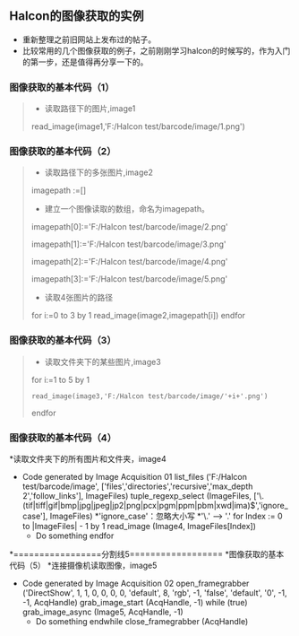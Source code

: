 ## Halcon的图像获取的实例

* 重新整理之前旧网站上发布过的帖子。
* 比较常用的几个图像获取的例子，之前刚刚学习halcon的时候写的，作为入门的第一步，还是值得再分享一下的。

### 图像获取的基本代码（1）
> * 读取路径下的图片,image1
> 
> read_image(image1,'F:/Halcon test/barcode/image/1.png')

### 图像获取的基本代码（2）
> * 读取路径下的多张图片,image2
> 
> imagepath :=[]
> * 建立一个图像读取的数组，命名为imagepath。
> 
> imagepath[0]:='F:/Halcon test/barcode/image/2.png'
> 
> imagepath[1]:='F:/Halcon test/barcode/image/3.png'
> 
> imagepath[2]:='F:/Halcon test/barcode/image/4.png'
> 
> imagepath[3]:='F:/Halcon test/barcode/image/5.png'
> * 读取4张图片的路径
> 
> 
>  for i:=0 to 3 by 1
>      read_image(image2,imagepath[i])
>  endfor
> 

### 图像获取的基本代码（3）
> * 读取文件夹下的某些图片,image3
> 
> for i:=1 to 5 by 1
> 
>     read_image(image3,'F:/Halcon test/barcode/image/'+i+'.png') 
> 
> endfor 

### 图像获取的基本代码（4） 
*读取文件夹下的所有图片和文件夹，image4 
* Code generated by Image Acquisition 01 
list_files ('F:/Halcon test/barcode/image', ['files','directories','recursive','max_depth 2','follow_links'], ImageFiles) 
tuple_regexp_select (ImageFiles, ['\\.(tif|tiff|gif|bmp|jpg|jpeg|jp2|png|pcx|pgm|ppm|pbm|xwd|ima)$','ignore_case'], ImageFiles) 
*'ignore_case'：忽略大小写 
*'\\.'  --> '.' 
for Index := 0 to |ImageFiles| - 1 by 1 
    read_image (Image4, ImageFiles[Index]) 
    * Do something 
endfor 

*=================分割线5================== 
*图像获取的基本代码（5） 
*连接摄像机读取图像，image5 
* Code generated by Image Acquisition 02 
open_framegrabber ('DirectShow', 1, 1, 0, 0, 0, 0, 'default', 8, 'rgb', -1, 'false', 'default', '0', -1, -1, AcqHandle) 
grab_image_start (AcqHandle, -1) 
while (true) 
    grab_image_async (Image5, AcqHandle, -1) 
    * Do something 
endwhile 
close_framegrabber (AcqHandle)
